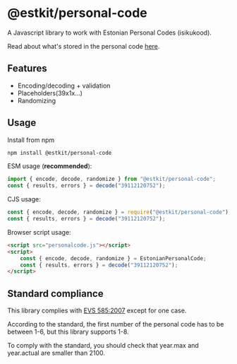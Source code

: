 # @estkit/personal-code

A Javascript library to work with Estonian Personal Codes (isikukood).

Read about what's stored in the personal code [here](https://www.evs.ee/et/evs-585-2007).

## Features
- Encoding/decoding + validation
- Placeholders(39x1x...)
- Randomizing

## Usage
Install from npm
```sh
npm install @estkit/personal-code
```

ESM usage (**recommended**):
```javascript
import { encode, decode, randomize } from "@estkit/personal-code";
const { results, errors } = decode("39112120752");
```

CJS usage:
```javascript
const { encode, decode, randomize } = require("@estkit/personal-code");
const { results, errors } = decode("39112120752");
```

Browser script usage:
```html
<script src="personalcode.js"></script>
<script>
    const { encode, decode, randomize } = EstonianPersonalCode;
    const { results, errors } = decode("39112120752");
</script>
``` 

## Standard compliance
This library complies with [EVS 585:2007](https://www.evs.ee/et/evs-585-2007) except for one case.

According to the standard, the first number of the personal code has to be between 1-6, but this library supports 1-8.

To comply with the standard, you should check that year.max and year.actual are smaller than 2100.